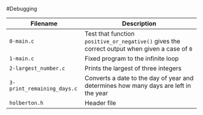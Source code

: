 #Debugging

| Filename | Description |
| -------- | ----------- |
| `0-main.c` | Test that function `positive_or_negative()` gives the correct output when given a case of `0` |
| `1-main.c` | Fixed program to the infinite loop |
| `2-largest_number.c` | Prints the largest of three integers |
| `3-print_remaining_days.c` | Converts a date to the day of year and determines how many days are left in the year |
| `holberton.h` | Header file |
